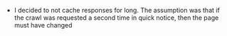- I decided to not cache responses for long. The assumption was that if the crawl was requested a second time in quick notice, then the page must have changed